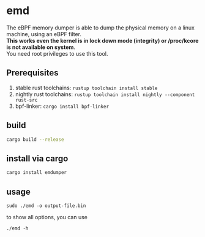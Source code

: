 # emd
The eBPF memory dumper is able to dump the physical memory on a linux machine, using an eBPF filter.  
**This works even the kernel is in lock down mode (integrity) or /proc/kcore is not available on system**.  
You need root privileges to use this tool.

## Prerequisites

1. stable rust toolchains: `rustup toolchain install stable`
2. nightly rust toolchains: `rustup toolchain install nightly --component rust-src`
3. bpf-linker: `cargo install bpf-linker`

## build

```bash
cargo build --release
```

## install via cargo
```bash
cargo install emdumper
```

## usage
```
sudo ./emd -o output-file.bin
```

to show all options, you can use
```
./emd -h
```
